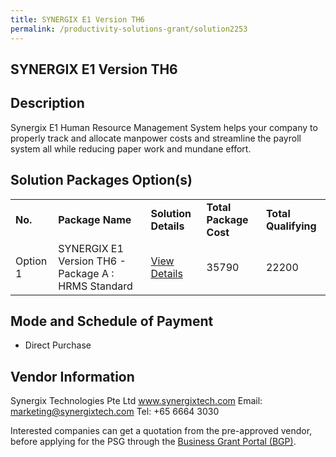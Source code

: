 ```yaml
---
title: SYNERGIX E1 Version TH6
permalink: /productivity-solutions-grant/solution2253
---
```


## SYNERGIX E1 Version TH6

## Description

Synergix E1 Human Resource Management System helps your company to properly track and allocate manpower costs and streamline the payroll system all while reducing paper work and mundane effort.

## Solution Packages Option(s)

<table>
<tr>
<td><b>No.</b></td>
<td><b>Package Name</b></td>
<td><b>Solution Details</b></td>
<td><b>Total Package Cost</b></td>
<td><b>Total Qualifying</b></td>
</tr>
<tr>
<td>Option 1</td>
<td>SYNERGIX E1 Version TH6 - Package A :  HRMS Standard</td>
<td><a href='https://www.gobusiness.gov.sg/images/psg/Synergix_Technologies_20200119_Annex_3_20200625151643_Part_1.pdf'>View Details</a></td>
<td>35790</td>
<td>22200</td>
</tr>
</table>

## Mode and Schedule of Payment

 - Direct Purchase

## Vendor Information

 Synergix Technologies Pte Ltd
www.synergixtech.com
Email: marketing@synergixtech.com
Tel: +65 6664 3030

Interested companies can get a quotation from the pre-approved vendor, before applying for the PSG through the <a href='https://www.businessgrants.gov.sg/'>Business Grant Portal (BGP)</a>.
